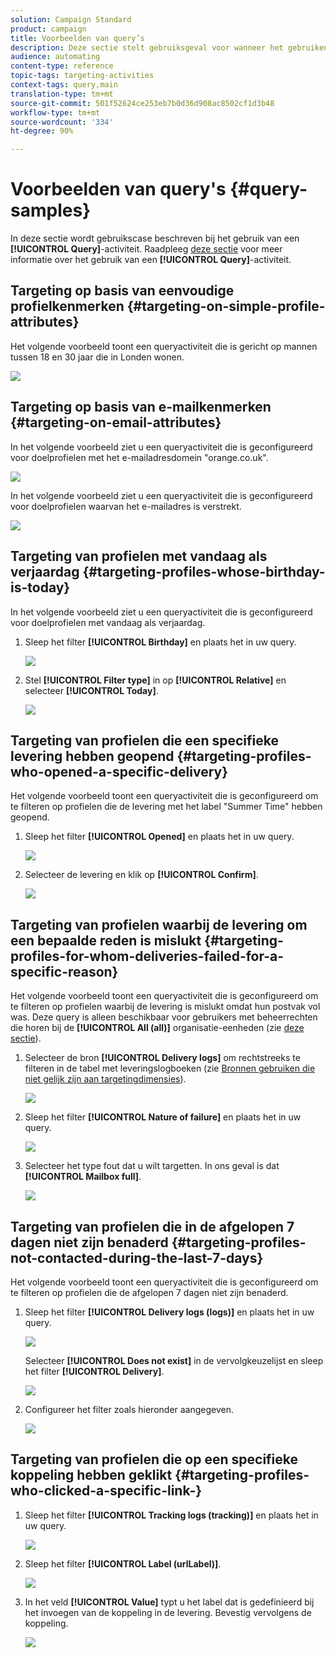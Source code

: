 ```yaml
---
solution: Campaign Standard
product: campaign
title: Voorbeelden van query’s
description: Deze sectie stelt gebruiksgeval voor wanneer het gebruiken van een activiteit van de Vraag.
audience: automating
content-type: reference
topic-tags: targeting-activities
context-tags: query,main
translation-type: tm+mt
source-git-commit: 501f52624ce253eb7b0d36d908ac8502cf1d3b48
workflow-type: tm+mt
source-wordcount: '334'
ht-degree: 90%

---
```



# Voorbeelden van query&#39;s {#query-samples}

In deze sectie wordt gebruikscase beschreven bij het gebruik van een **[!UICONTROL Query]**-activiteit. Raadpleeg [deze sectie](../../automating/using/query.md) voor meer informatie over het gebruik van een **[!UICONTROL Query]**-activiteit.

## Targeting op basis van eenvoudige profielkenmerken {#targeting-on-simple-profile-attributes}

Het volgende voorbeeld toont een queryactiviteit die is gericht op mannen tussen 18 en 30 jaar die in Londen wonen.

![](assets/query_sample_1.png)

## Targeting op basis van e-mailkenmerken {#targeting-on-email-attributes}

In het volgende voorbeeld ziet u een queryactiviteit die is geconfigureerd voor doelprofielen met het e-mailadresdomein &quot;orange.co.uk&quot;.

![](assets/query_sample_emaildomain.png)

In het volgende voorbeeld ziet u een queryactiviteit die is geconfigureerd voor doelprofielen waarvan het e-mailadres is verstrekt.

![](assets/query_sample_emailnotempty.png)

## Targeting van profielen met vandaag als verjaardag {#targeting-profiles-whose-birthday-is-today}

In het volgende voorbeeld ziet u een queryactiviteit die is geconfigureerd voor doelprofielen met vandaag als verjaardag.

1. Sleep het filter **[!UICONTROL Birthday]** en plaats het in uw query.

   ![](assets/query_sample_birthday.png)

1. Stel **[!UICONTROL Filter type]** in op **[!UICONTROL Relative]** en selecteer **[!UICONTROL Today]**.

   ![](assets/query_sample_birthday2.png)

## Targeting van profielen die een specifieke levering hebben geopend {#targeting-profiles-who-opened-a-specific-delivery}

Het volgende voorbeeld toont een queryactiviteit die is geconfigureerd om te filteren op profielen die de levering met het label &quot;Summer Time&quot; hebben geopend.

1. Sleep het filter **[!UICONTROL Opened]** en plaats het in uw query.

   ![](assets/query_sample_opened.png)

1. Selecteer de levering en klik op **[!UICONTROL Confirm]**.

   ![](assets/query_sample_opened2.png)

## Targeting van profielen waarbij de levering om een bepaalde reden is mislukt {#targeting-profiles-for-whom-deliveries-failed-for-a-specific-reason}

Het volgende voorbeeld toont een queryactiviteit die is geconfigureerd om te filteren op profielen waarbij de levering is mislukt omdat hun postvak vol was. Deze query is alleen beschikbaar voor gebruikers met beheerrechten die horen bij de **[!UICONTROL All (all)]** organisatie-eenheden (zie [deze sectie](../../administration/using/organizational-units.md)).

1. Selecteer de bron **[!UICONTROL Delivery logs]** om rechtstreeks te filteren in de tabel met leveringslogboeken (zie [Bronnen gebruiken die niet gelijk zijn aan targetingdimensies](../../automating/using/using-resources-different-from-targeting-dimensions.md)).

   ![](assets/query_sample_failure1.png)

1. Sleep het filter **[!UICONTROL Nature of failure]** en plaats het in uw query.

   ![](assets/query_sample_failure2.png)

1. Selecteer het type fout dat u wilt targetten. In ons geval is dat **[!UICONTROL Mailbox full]**.

   ![](assets/query_sample_failure3.png)

## Targeting van profielen die in de afgelopen 7 dagen niet zijn benaderd {#targeting-profiles-not-contacted-during-the-last-7-days}

Het volgende voorbeeld toont een queryactiviteit die is geconfigureerd om te filteren op profielen die de afgelopen 7 dagen niet zijn benaderd.

1. Sleep het filter **[!UICONTROL Delivery logs (logs)]** en plaats het in uw query.

   ![](assets/query_sample_7days.png)

   Selecteer **[!UICONTROL Does not exist]** in de vervolgkeuzelijst en sleep het filter **[!UICONTROL Delivery]**.

   ![](assets/query_sample_7days1.png)

1. Configureer het filter zoals hieronder aangegeven.

   ![](assets/query_sample_7days2.png)

## Targeting van profielen die op een specifieke koppeling hebben geklikt {#targeting-profiles-who-clicked-a-specific-link-}

1. Sleep het filter **[!UICONTROL Tracking logs (tracking)]** en plaats het in uw query.

   ![](assets/query_sample_trackinglogs.png)

1. Sleep het filter **[!UICONTROL Label (urlLabel)]**.

   ![](assets/query_sample_trackinglogs2.png)

1. In het veld **[!UICONTROL Value]** typt u het label dat is gedefinieerd bij het invoegen van de koppeling in de levering. Bevestig vervolgens de koppeling.

   ![](assets/query_sample_trackinglogs3.png)
